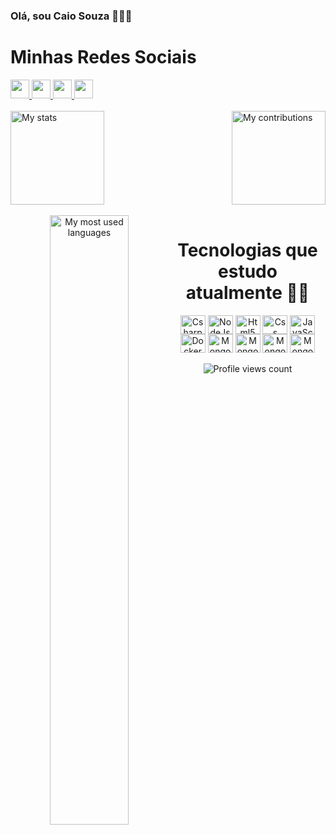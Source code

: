 ### Olá, sou Caio Souza 👋🐱‍👤

<div>
  <h1>Minhas Redes Sociais</h1>
  <a href="mailto: caiousouza@gmail.com">
      <img width="30" src="https://icongr.am/simple/gmail.svg?size=30&color=ffffff&colored=false">
  </a>
  <a href="https://www.linkedin.com/in/caio-souza-queiroz-020691163/">
      <img width="30" src="https://icongr.am/devicon/linkedin-plain.svg?size=30&color=ffffff">
  </a>
  <a href="https://github.com/caiousouza">
      <img width="30" src="https://icongr.am/simple/github.svg?size=100&color=ffffff&colored=false">
  </a>
  <a href="https://www.instagram.com/kayn_dsi/">
      <img width="30" src="https://icongr.am/simple/instagram.svg?size=100&color=ffffff&colored=false">
  </a>
</div>

</br>

<div aligh="center">
  <img height="150pc" src="https://github-readme-stats.vercel.app/api?username=caiousouza&show_icons=true&theme=graywhite" alt="My stats" />
  <img align="right" height="150px%" src="https://github-readme-streak-stats.herokuapp.com?user=caiousouza&theme=graywhite" alt="My contributions" />
</div>

<div  align="center"> 
  <div style="display: inline_block"><br>
    <img align="left" height="50%" src="https://github-readme-stats-git-masterrstaa-rickstaa.vercel.app/api/top-langs/?username=caiousouza&show_icons=true&langs_count=10&layout=compact&theme=graywhite&count_private=true&hide=shaderlab,rpc,glsl,hlsl,cmake,asp" alt="My most used languages">
    <h1 align="center">Tecnologias que estudo atualmente 🐱‍💻 </h1>
  <img align="center" height="30" width="40" alt="Csharp" src="https://icongr.am/devicon/csharp-line.svg?size=100&color=ffffff">
  <img align="center" height="30" width="40" alt="NodeJs" src="https://icongr.am/devicon/nodejs-plain.svg?size=100&color=ffffff">
  <img align="center" height="30" width="40" alt="Html5" src="https://icongr.am/devicon/html5-plain-wordmark.svg?size=100&color=ffffff">
  <img align="center" height="30" width="40" alt="Css" src="https://icongr.am/devicon/css3-plain-wordmark.svg?size=100&color=ffffff">
  <img align="center" height="30" width="40" alt="JavaScript" src="https://icongr.am/devicon/javascript-plain.svg?size=100&color=ffffff">
  <img align="center" height="30" width="40" alt="Docker" src="https://icongr.am/devicon/docker-plain-wordmark.svg?size=100&color=ffffff">
  <img align="center" height="30" width="40" alt="MongoDB" src="https://icongr.am/devicon/mongodb-plain.svg?size=100&color=ffffff">
  <img align="center" height="30" width="40" alt="MongoDB" src="https://icongr.am/devicon/mysql-plain.svg?size=100&color=ffffff">
  <img align="center" height="30" width="40" alt="MongoDB" src="https://icongr.am/devicon/git-plain.svg?size=100&color=ffffff">
  <img align="center" height="30" width="40" alt="MongoDB" src="https://icongr.am/simple/linux.svg?size=100&color=ffffff&colored=false">
</div>

<br>
  
<div align="center">
    <img src="https://komarev.com/ghpvc/?username=caiousouza&&style=flat-square" alt="Profile views count"/>
</div>
